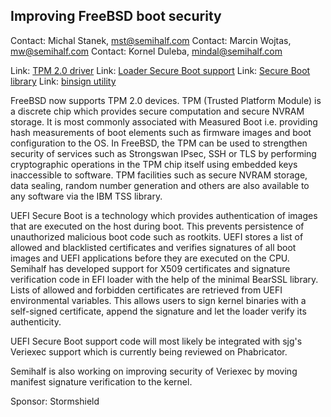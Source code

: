 ## Improving FreeBSD boot security ##

Contact: Michal Stanek, <mst@semihalf.com>
Contact: Marcin Wojtas, <mw@semihalf.com>
Contact: Kornel Duleba, <mindal@semihalf.com>

Link:	 [TPM 2.0 driver](https://svnweb.freebsd.org/base/head/sys/dev/tpm/tpm20.c?revision=342084&amp;view=markup)
Link:	 [Loader Secure Boot support](https://reviews.freebsd.org/D18798)
Link:	 [Secure Boot library](https://reviews.freebsd.org/D18797)
Link:	 [binsign utility](https://reviews.freebsd.org/D18799)

FreeBSD now supports TPM 2.0 devices. TPM (Trusted Platform Module) is a discrete chip which provides secure computation and secure NVRAM storage. It is most
commonly associated with Measured Boot i.e. providing hash measurements of boot elements such as firmware images and boot configuration to the OS. In FreeBSD,
the TPM can be used to strengthen security of services such as Strongswan IPsec, SSH or TLS by performing cryptographic operations in the TPM chip itself using
embedded keys inaccessible to software. TPM facilities such as secure NVRAM storage, data sealing, random number generation and others are also available to any
software via the IBM TSS library.

UEFI Secure Boot is a technology which provides authentication of images that are executed on the host during boot. This prevents persistence of
unauthorized malicious boot code such as rootkits. UEFI stores a list of allowed and blacklisted certificates and verifies signatures of all boot images and
UEFI applications before they are executed on the CPU. Semihalf has developed support for X509 certificates and signature
verification code in EFI loader with the help of the minimal BearSSL library. Lists of allowed and forbidden certificates are retrieved from UEFI environmental
variables. This allows users to sign kernel binaries with a self-signed certificate, append the signature and let the loader verify its authenticity.

UEFI Secure Boot support code will most likely be integrated with sjg's Veriexec support which is currently being reviewed on Phabricator.

Semihalf is also working on improving security of Veriexec by moving manifest signature verification to the kernel.

Sponsor: Stormshield
